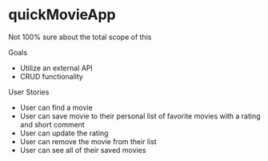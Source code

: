 # quickMovieApp

Not 100% sure about the total scope of this

Goals
  - Utilize an external API
  - CRUD functionality

User Stories
  - User can find a movie
  - User can save movie to their personal list of favorite movies with a rating and short comment
  - User can update the rating
  - User can remove the movie from their list
  - User can see all of their saved movies

